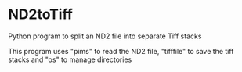 # ND2toTiff
Python program to split an ND2 file into separate Tiff stacks

This program uses "pims" to read the ND2 file, "tifffile" to save the tiff stacks and "os" to manage directories
